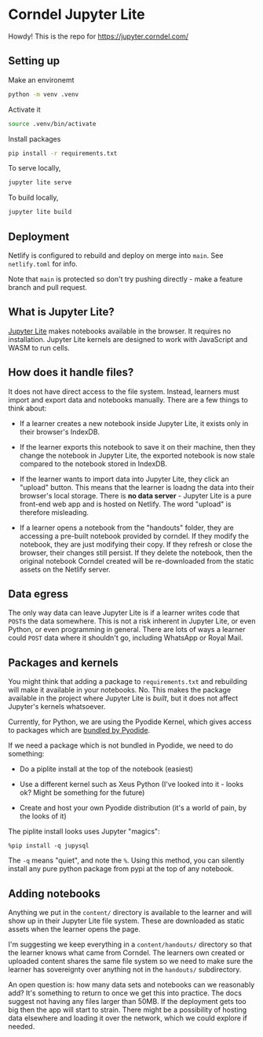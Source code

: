 # Corndel Jupyter Lite

Howdy! This is the repo for https://jupyter.corndel.com/

## Setting up

Make an environemt

```bash
python -m venv .venv
```

Activate it

```bash
source .venv/bin/activate
```

Install packages

```bash
pip install -r requirements.txt
```

To serve locally,

```bash
jupyter lite serve
```

To build locally,

```bash
jupyter lite build
```

## Deployment

Netlify is configured to rebuild and deploy on merge into `main`. See
`netlify.toml` for info.

Note that `main` is protected so don't try pushing directly - make a feature
branch and pull request.

## What is Jupyter Lite?

[Jupyter Lite](https://jupyterlite.readthedocs.io/en/stable/index.html) makes
notebooks available in the browser. It requires no installation. Jupyter Lite
kernels are designed to work with JavaScript and WASM to run cells.

## How does it handle files?

It does not have direct access to the file system. Instead, learners must import
and export data and notebooks manually. There are a few things to think about:

- If a learner creates a new notebook inside Jupyter Lite, it exists only in
  their browser's IndexDB.

- If the learner exports this notebook to save it on their machine, then they
  change the notebook in Jupyter Lite, the exported notebook is now stale
  compared to the notebook stored in IndexDB.

- If the learner wants to import data into Jupyter Lite, they click an "upload"
  button. This means that the learner is loadng the data into their browser's
  local storage. There is **no data server** - Jupyter Lite is a pure front-end
  web app and is hosted on Netlify. The word "upload" is therefore misleading.

- If a learner opens a notebook from the "handouts" folder, they are accessing a
  pre-built notebook provided by corndel. If they modify the notebook, they are
  just modifying their copy. If they refresh or close the browser, their changes
  still persist. If they delete the notebook, then the original notebook Corndel
  created will be re-downloaded from the static assets on the Netlify server.

## Data egress

The only way data can leave Jupyter Lite is if a learner writes code that
`POST`s the data somewhere. This is not a risk inherent in Jupyter Lite, or even
Python, or even programming in general. There are lots of ways a learner could
`POST` data where it shouldn't go, including WhatsApp or Royal Mail.

## Packages and kernels

You might think that adding a package to `requirements.txt` and rebuilding will
make it available in your notebooks. No. This makes the package available in the
project where Jupyter Lite is _built_, but it does not affect Jupyter's kernels
whatsoever.

Currently, for Python, we are using the Pyodide Kernel, which gives access to
packages which are
[bundled by Pyodide](https://pyodide.org/en/stable/usage/packages-in-pyodide.html).

If we need a package which is not bundled in Pyodide, we need to do something:

- Do a piplite install at the top of the notebook (easiest)

- Use a different kernel such as Xeus Python (I've looked into it - looks ok?
  Might be something for the future)

- Create and host your own Pyodide distribution (it's a world of pain, by the
  looks of it)

The piplite install looks uses Jupyter "magics":

```
%pip install -q jupysql
```

The `-q` means "quiet", and note the `%`. Using this method, you can silently
install any pure python package from pypi at the top of any notebook.

## Adding notebooks

Anything we put in the `content/` directory is available to the learner and will
show up in their Jupyter Lite file system. These are downloaded as static assets
when the learner opens the page.

I'm suggesting we keep everything in a `content/handouts/` directory so that the
learner knows what came from Corndel. The learners own created or uploaded
content shares the same file system so we need to make sure the learner has
sovereignty over anything not in the `handouts/` subdirectory.

An open question is: how many data sets and notebooks can we reasonably add?
It's something to return to once we get this into practice. The docs suggest not
having any files larger than 50MB. If the deployment gets too big then the app
will start to strain. There might be a possibility of hosting data elsewhere and
loading it over the network, which we could explore if needed.
